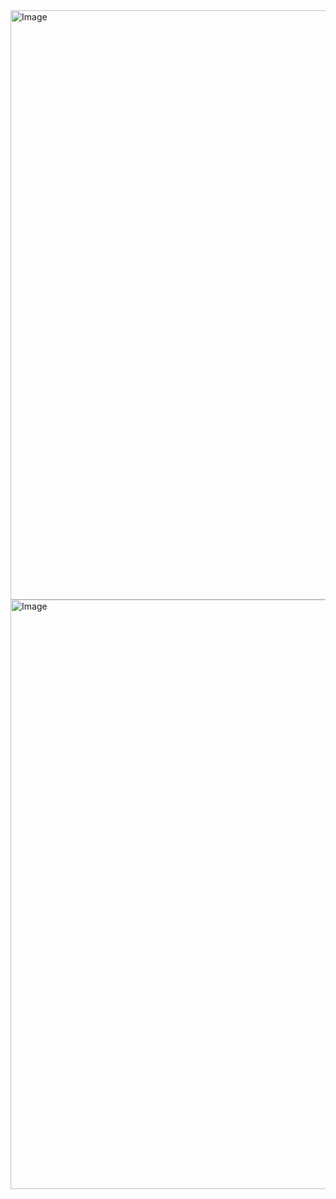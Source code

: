 <img width="1901" height="943" alt="Image" src="https://github.com/user-attachments/assets/dfa61d24-61d6-4de3-a45e-147ac4997b66" />
<img width="1900" height="943" alt="Image" src="https://github.com/user-attachments/assets/a2578610-7c17-45d9-8c18-7114239dccae" />
